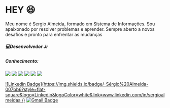 # HEY 😆

Meu nome é Sergio Almeida, formado em Sistema de Informações.
Sou apaixonado por resolver problemas e aprender. Sempre aberto a novos desafios e pronto para enfrentar as mudanças
#####  💻Desenvolvedor Jr
##### Conhecimento:
<img src = "https://img.shields.io/badge/-HTML5-E34F26?style=flat&logo=html5&logoColor=white"> <img src = "https://img.shields.io/badge/-CSS3-1572B6?style=flat&logo=css3&logoColor=white">
<img src="https://img.shields.io/badge/-Bootstrap-563D7C?style=flat&logo=bootstrap&logoColor=white">
<img src="https://img.shields.io/badge/-JavaScript-eed718?style=flat&logo=javascript&logoColor=ffffff">
<img src="https://img.shields.io/badge/-MySQL-F29111?style=flat&logo=mysql&logoColor=FFFFFF">
<img src="http://img.shields.io/badge/-Github-000000?style=flat&logo=github&logoColor=FFFFFF">


[![Linkedin Badge](https://img.shields.io/badge/-Sérgio%20Almeida-007bb6?style=flat-square&logo=Linkedin&logoColor=white&link=www.linkedin.com/in/sergioalmeidaa
/)](www.linkedin.com/in/sergioalmeidaa
) 
[![Gmail Badge](https://img.shields.io/badge/-sergioalmeida00@gmail.com-c14438?style=flat-square&logo=Gmail&logoColor=white&link=mailto:sergioalmeida00@gmail.com)](mailto:welton.c.lima@gmail.com)
